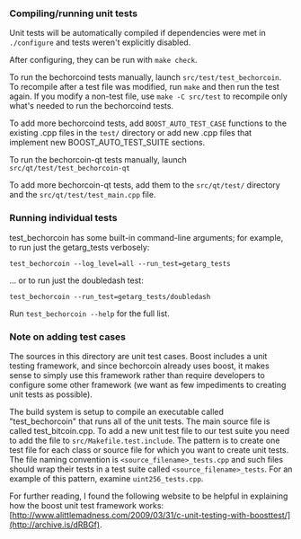 ### Compiling/running unit tests

Unit tests will be automatically compiled if dependencies were met in `./configure`
and tests weren't explicitly disabled.

After configuring, they can be run with `make check`.

To run the bechorcoind tests manually, launch `src/test/test_bechorcoin`. To recompile
after a test file was modified, run `make` and then run the test again. If you
modify a non-test file, use `make -C src/test` to recompile only what's needed
to run the bechorcoind tests.

To add more bechorcoind tests, add `BOOST_AUTO_TEST_CASE` functions to the existing
.cpp files in the `test/` directory or add new .cpp files that
implement new BOOST_AUTO_TEST_SUITE sections.

To run the bechorcoin-qt tests manually, launch `src/qt/test/test_bechorcoin-qt`

To add more bechorcoin-qt tests, add them to the `src/qt/test/` directory and
the `src/qt/test/test_main.cpp` file.

### Running individual tests

test_bechorcoin has some built-in command-line arguments; for
example, to run just the getarg_tests verbosely:

    test_bechorcoin --log_level=all --run_test=getarg_tests

... or to run just the doubledash test:

    test_bechorcoin --run_test=getarg_tests/doubledash

Run `test_bechorcoin --help` for the full list.

### Note on adding test cases

The sources in this directory are unit test cases.  Boost includes a
unit testing framework, and since bechorcoin already uses boost, it makes
sense to simply use this framework rather than require developers to
configure some other framework (we want as few impediments to creating
unit tests as possible).

The build system is setup to compile an executable called "test_bechorcoin"
that runs all of the unit tests.  The main source file is called
test_bitcoin.cpp. To add a new unit test file to our test suite you need
to add the file to `src/Makefile.test.include`. The pattern is to create
one test file for each class or source file for which you want to create
unit tests.  The file naming convention is `<source_filename>_tests.cpp`
and such files should wrap their tests in a test suite
called `<source_filename>_tests`. For an example of this pattern,
examine `uint256_tests.cpp`.

For further reading, I found the following website to be helpful in
explaining how the boost unit test framework works:
[http://www.alittlemadness.com/2009/03/31/c-unit-testing-with-boosttest/](http://archive.is/dRBGf).
